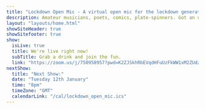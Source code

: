 ```yaml
---
title: "Lockdown Open Mic - A virtual open mic for the lockdown generation"
description: Amateur musicians, poets, comics, plate-spinners. Got an urge to perform in this time of social distancing and isolation? We’re here for you. The pubs and clubs might be closed and your favourite local open-mic night sadly on hiatus but you can join our friendly virtual, online open mic and share in the entertainment. Anything goes; singing, acoustic music, spoken word, comedy. Whatever you've got, we'd love to see it.
layout: "layouts/home.html"
showSiteHeader: true
showSitefooter: true
show:
  isLive: true
  title: We're live right now!
  subTitle: Grab a drink and join the fun.
  link: "https://zoom.us/j/750958957?pwd=K2ZJSkhRbEVqdHFuUzFkWW1xM2ZUdz09"
nextShow:
  title: "Next Show:"
  date: "Tuesday 12th January"
  time: "8pm"
  timeZone: "GMT"
  calendarLink: "/cal/lockdown_open_mic.ics"
---
```

